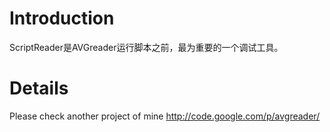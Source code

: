 # Introduction #

ScriptReader是AVGreader运行脚本之前，最为重要的一个调试工具。


# Details #

Please check another project of mine
http://code.google.com/p/avgreader/